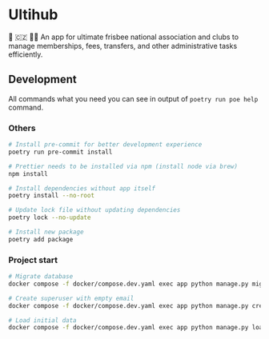 # Ultihub

🥏 🇨🇿 👨‍💻 An app for ultimate frisbee national association and clubs to manage
memberships, fees, transfers, and other administrative tasks efficiently.

## Development

All commands what you need you can see in output of `poetry run poe help` command.

### Others

```bash
# Install pre-commit for better development experience
poetry run pre-commit install

# Prettier needs to be installed via npm (install node via brew)
npm install

# Install dependencies without app itself
poetry install --no-root

# Update lock file without updating dependencies
poetry lock --no-update

# Install new package
poetry add package
```

### Project start

```bash
# Migrate database
docker compose -f docker/compose.dev.yaml exec app python manage.py migrate

# Create superuser with empty email
docker compose -f docker/compose.dev.yaml exec app python manage.py createsuperuser --username admin

# Load initial data
docker compose -f docker/compose.dev.yaml exec app python manage.py loaddata initial_data
```

